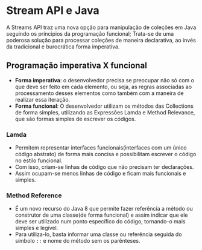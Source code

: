 # Stream API e Java
A Streams API traz uma nova opção para manipulação de coleções em Java seguindo os príncipios da programação funcional;
Trata-se de uma poderosa solução para processar coleções de maneira declarativa, ao invés da tradicional e burocrática forma imperativa.

## Programação imperativa X funcional
* **Forma imperativa**: o desenvolvedor precisa se preocupar não só com o que deve ser feito em cada elemento, ou seja, as regras associadas ao processamento desses elementos como também com a maneira de realizar essa iteração.
* **Forma funcional**: O desenvolvedor utilizam os métodos das Collections de forma simples, utilizando as Expressões Lamda e Method Relevance, que são formas simples de escrever os códigos.

### Lamda
* Permitem representar interfaces funcionais(interfaces com um único código abstrato) de forma mais concisa e possibilitam escrever o código no estilo funcional.
* Com isso, criam-se linhas de código que não precisam ter declarações.
* Assim ocupam-se menos linhas de código e ficam mais funcionais e simples.

### Method Reference
* É um novo recurso do Java 8 que permite fazer referência a método ou construtor de uma classe(de forma funcional) e assim indicar que ele deve ser utilizado num ponto específico do código, tornando-o mais simples e legível.
* Para utiliza-lo, basta informar uma classe ou referência seguida do símbolo ``::`` e nome do método sem os parênteses.